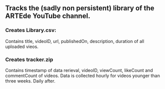 ## Tracks the (sadly non persistent) library of the ARTEde YouTube channel.

### Creates Library.csv:
Contains title, videoID, url, publishedOn, description, duration of all uploaded vieos.


### Creates tracker.zip 
Contains timestamp of data rerieval, videoID, viewCount, likeCount and commentCount of videos. 
Data is collected hourly for videos younger than three weeks. Daily after.
